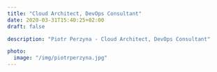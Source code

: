 ```yaml
---
title: "Cloud Architect, DevOps Consultant"
date: 2020-03-31T15:40:25+02:00
draft: false

description: "Piotr Perzyna - Cloud Architect, DevOps Consultant"

photo:
  image: "/img/piotrperzyna.jpg"
---
```

